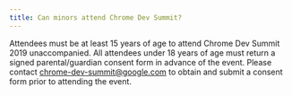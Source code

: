 ```yaml
---
title: Can minors attend Chrome Dev Summit?
---
```


Attendees must be at least 15 years of age to attend Chrome Dev Summit 2019 unaccompanied. All attendees under 18 years of age must return a signed parental/guardian consent form in advance of the event. Please contact [chrome-dev-summit@google.com](mailto:chrome-dev-summit@google.com) to obtain and submit a consent form prior to attending the event.
